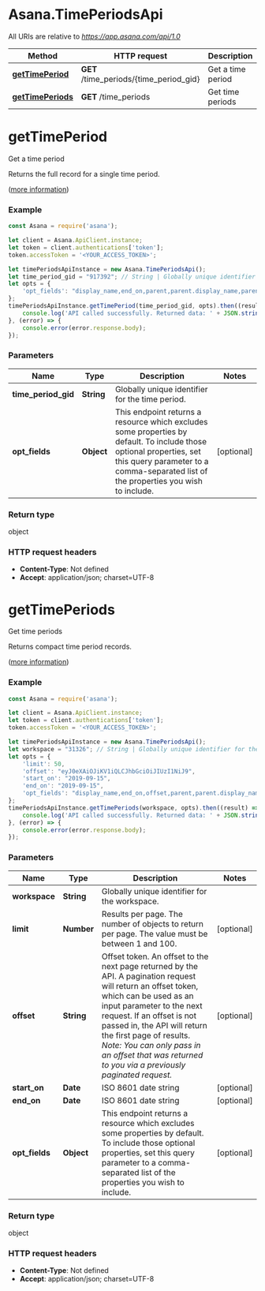 # Asana.TimePeriodsApi

All URIs are relative to *https://app.asana.com/api/1.0*

Method | HTTP request | Description
------------- | ------------- | -------------
[**getTimePeriod**](TimePeriodsApi.md#getTimePeriod) | **GET** /time_periods/{time_period_gid} | Get a time period
[**getTimePeriods**](TimePeriodsApi.md#getTimePeriods) | **GET** /time_periods | Get time periods

<a name="getTimePeriod"></a>
# **getTimePeriod**

Get a time period

Returns the full record for a single time period.

([more information](https://developers.asana.com/reference/gettimeperiod))

### Example
```javascript
const Asana = require('asana');

let client = Asana.ApiClient.instance;
let token = client.authentications['token'];
token.accessToken = '<YOUR_ACCESS_TOKEN>';

let timePeriodsApiInstance = new Asana.TimePeriodsApi();
let time_period_gid = "917392"; // String | Globally unique identifier for the time period.
let opts = { 
    'opt_fields': "display_name,end_on,parent,parent.display_name,parent.end_on,parent.period,parent.start_on,period,start_on"
};
timePeriodsApiInstance.getTimePeriod(time_period_gid, opts).then((result) => {
    console.log('API called successfully. Returned data: ' + JSON.stringify(result.data, null, 2));
}, (error) => {
    console.error(error.response.body);
});

```

### Parameters

Name | Type | Description  | Notes
------------- | ------------- | ------------- | -------------
 **time_period_gid** | **String**| Globally unique identifier for the time period. | 
 **opt_fields** | **Object**| This endpoint returns a resource which excludes some properties by default. To include those optional properties, set this query parameter to a comma-separated list of the properties you wish to include. | [optional] 

### Return type

object

### HTTP request headers

 - **Content-Type**: Not defined
 - **Accept**: application/json; charset=UTF-8

<a name="getTimePeriods"></a>
# **getTimePeriods**

Get time periods

Returns compact time period records.

([more information](https://developers.asana.com/reference/gettimeperiods))

### Example
```javascript
const Asana = require('asana');

let client = Asana.ApiClient.instance;
let token = client.authentications['token'];
token.accessToken = '<YOUR_ACCESS_TOKEN>';

let timePeriodsApiInstance = new Asana.TimePeriodsApi();
let workspace = "31326"; // String | Globally unique identifier for the workspace.
let opts = { 
    'limit': 50, 
    'offset': "eyJ0eXAiOJiKV1iQLCJhbGciOiJIUzI1NiJ9", 
    'start_on': "2019-09-15", 
    'end_on': "2019-09-15", 
    'opt_fields': "display_name,end_on,offset,parent,parent.display_name,parent.end_on,parent.period,parent.start_on,path,period,start_on,uri"
};
timePeriodsApiInstance.getTimePeriods(workspace, opts).then((result) => {
    console.log('API called successfully. Returned data: ' + JSON.stringify(result.data, null, 2));
}, (error) => {
    console.error(error.response.body);
});

```

### Parameters

Name | Type | Description  | Notes
------------- | ------------- | ------------- | -------------
 **workspace** | **String**| Globally unique identifier for the workspace. | 
 **limit** | **Number**| Results per page. The number of objects to return per page. The value must be between 1 and 100. | [optional] 
 **offset** | **String**| Offset token. An offset to the next page returned by the API. A pagination request will return an offset token, which can be used as an input parameter to the next request. If an offset is not passed in, the API will return the first page of results. *Note: You can only pass in an offset that was returned to you via a previously paginated request.* | [optional] 
 **start_on** | **Date**| ISO 8601 date string | [optional] 
 **end_on** | **Date**| ISO 8601 date string | [optional] 
 **opt_fields** | **Object**| This endpoint returns a resource which excludes some properties by default. To include those optional properties, set this query parameter to a comma-separated list of the properties you wish to include. | [optional] 

### Return type

object

### HTTP request headers

 - **Content-Type**: Not defined
 - **Accept**: application/json; charset=UTF-8

